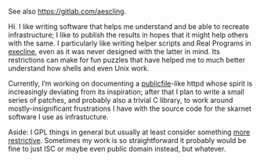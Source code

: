See also https://gitlab.com/aescling.

Hi. I like writing software that helps me understand and be able to recreate
infrastructure; I like to publish the results in hopes that it might help others
with the same. <!-- i would like to think myself something of a punk --> I
particularly like writing helper scripts and Real Programs in
[execline](https://skarnet.org/software/execline/), even as it was never
designed with the latter in mind. Its restrictions can make for fun puzzles that
have helped me to much better understand how shells and even Unix work.

Currently, I&#8217;m working on documenting a
[publicfile](https://cr.yp.to/publicfile.html)-like httpd whose spirit is
increasingly deviating from its inspiration; after that I plan to write a small
series of patches, and probably also a trivial C library, to work around
mostly-insignificant frustrations I have with the source code for the skarnet
software I use as infrastucture.

Aside: I GPL things in general but usually at least consider something [more
restrictive](https://thufie.lain.haus/NPL.html). Sometimes my work is so
straightforward it probably would be fine to just ISC or maybe even public domain
instead, but whatever.
